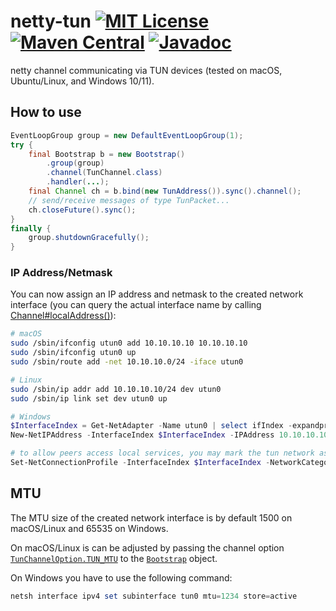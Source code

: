 # netty-tun [![MIT License](https://img.shields.io/badge/license-MIT-blue)](https://opensource.org/licenses/MIT) [![Maven Central](https://img.shields.io/maven-central/v/org.drasyl/netty-tun.svg)](https://mvnrepository.com/artifact/org.drasyl/netty-tun) [![Javadoc](https://javadoc.io/badge2/org.drasyl/netty-tun/javadoc.svg)](https://www.javadoc.io/doc/org.drasyl/netty-tun)

netty channel communicating via TUN devices (tested on macOS, Ubuntu/Linux, and Windows 10/11).

## How to use

```java
EventLoopGroup group = new DefaultEventLoopGroup(1);
try {
    final Bootstrap b = new Bootstrap()
        .group(group)
        .channel(TunChannel.class)
        .handler(...);
    final Channel ch = b.bind(new TunAddress()).sync().channel();
    // send/receive messages of type TunPacket...
    ch.closeFuture().sync();
}
finally {
    group.shutdownGracefully();
}
```

### IP Address/Netmask

You can now assign an IP address and netmask to the created network interface (you can query the
actual interface name by
calling [Channel#localAddress()](https://netty.io/4.1/api/io/netty/channel/Channel.html#localAddress--)):

```bash
# macOS
sudo /sbin/ifconfig utun0 add 10.10.10.10 10.10.10.10
sudo /sbin/ifconfig utun0 up
sudo /sbin/route add -net 10.10.10.0/24 -iface utun0

# Linux
sudo /sbin/ip addr add 10.10.10.10/24 dev utun0
sudo /sbin/ip link set dev utun0 up
```

```powershell
# Windows
$InterfaceIndex = Get-NetAdapter -Name utun0 | select ifIndex -expandproperty ifIndex
New-NetIPAddress -InterfaceIndex $InterfaceIndex -IPAddress 10.10.10.10 -PrefixLength 24

# to allow peers access local services, you may mark the tun network as "private"
Set-NetConnectionProfile -InterfaceIndex $InterfaceIndex -NetworkCategory "Private"
```

## MTU

The MTU size of the created network interface is by default 1500 on macOS/Linux and 65535 on Windows.

On macOS/Linux is can be adjusted by passing the channel option [`TunChannelOption.TUN_MTU`](https://github.com/drasyl-overlay/netty-tun/blob/master/src/main/java/org/drasyl/channel/tun/TunChannelOption.java) to the [`Bootstrap`](https://netty.io/4.1/api/io/netty/bootstrap/Bootstrap.html) object.

On Windows you have to use the following command:
```powershell
netsh interface ipv4 set subinterface tun0 mtu=1234 store=active
```
